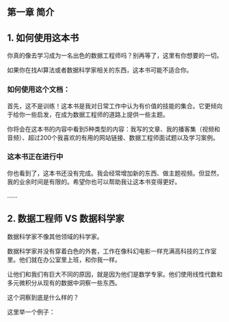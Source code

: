 ## 第一章 简介

## 1. 如何使用这本书

你真的像去学习成为一名出色的数据工程师吗？别再等了，这里有你想要的一切。

如果你在找AI算法或者数据科学家相关的东西，这本书可能不适合你。

### 如何使用这个文档：

首先，这不是训练！这本书是我对日常工作中认为有价值的技能的集合。它更倾向于给你一些启发，在成为数据工程师的道路上提供一些主题。

你将会在这本书的内容中看到5种类型的内容：我写的文章、我的播客集（视频和音频）、超过200个我喜欢的有用的网站链接、数据工程师面试题以及学习案例。

### 这本书正在进行中

你也看到了，这本书还没有完成。我会经常增加新的东西、做主题视频。但显然，我的业余时间是有限的。希望你也可以帮助我让这本书变得更好。

……

## 2. 数据工程师 VS 数据科学家

数据科学家不像其他领域的科学家。

数据科学家并没有穿着白色的外套，工作在像科幻电影一样充满高科技的工作室里。他们就在办公室里上班，和你我一样。

让他们和我们有巨大不同的原因，就是因为他们是数学专家。他们使用线性代数和多元微积分从现有的数据中洞察一些东西。

这个洞察到底是什么样的？

这里举一个例子：


